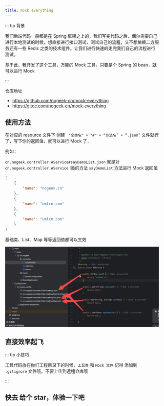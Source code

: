 ```yaml
---
title: mock everything
---
```


::: tip 背景



我们后端代码一般都是在 Spring 框架之上的，我们写完代码之后，偶尔需要自己进行本地测试的时候，想直接进行接口测试，测试自己的流程，又不想依赖二方服务还有一些 Redis 之类的技术组件。让我们进行快速的走完我们自己的流程进行测试。

基于此，我开发了这个工具，万能的 Mock 工具，只要是个 Spring 的 bean，就可以进行 Mock

:::



仓库地址

- https://github.com/nogeek-cn/mock-everything
- https://gitee.com/nogeek-cn/mock-everything



## 使用方法

在对应的 resource 文件下 创建 ` "全类名" + "#" + “方法名” + “.json”` 文件就行了，写下你的返回值，就可以进行 Mock 了，

例如：

`cn.nogeek.controller.AService#sayDemoList.json`  就是对 `cn.nogeek.controller.AService`  l类的方法 `sayDemoList` 方法进行 Mock 返回值

```json
[
    {
        "name": "nogeek.cn"
    },
    {
        "name": "umlcn.com"
    },
    {
        "name": "umlcn.com"
    }
]
```

基础类、List、Map 等等返回值都可以生效



![代码示例](assets/代码示例.jpg)

## 直接效率起飞



::: tip 小技巧

工具代码放在你们工程目录下的时候，`工具类` 和 `Mock 文件` 记得 添加到 `.gitignore` 文件哦。不要上传到远程仓库哦

:::



## 快去 给个 star，体验一下吧





